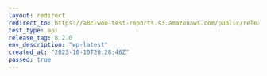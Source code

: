 ```yaml
---
layout: redirect
redirect_to: https://a8c-woo-test-reports.s3.amazonaws.com/public/release/8.2.0/wp-latest/api/index.html
test_type: api
release_tag: 8.2.0
env_description: "wp-latest"
created_at: "2023-10-10T20:28:46Z"
passed: true
---
```

